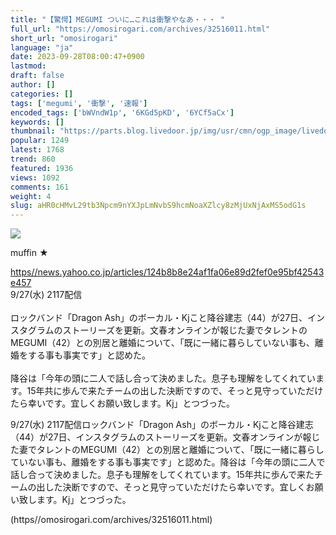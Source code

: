 ```yaml
---
title: "【驚愕】MEGUMI ついに…これは衝撃やなあ・・・ "
full_url: "https://omosirogari.com/archives/32516011.html"
short_url: "omosirogari"
language: "ja"
date: 2023-09-28T08:00:47+0900
lastmod: 
draft: false
author: []
categories: []
tags: ['megumi', '衝撃', '速報']
encoded_tags: ['bWVndW1p', '6KGd5pKD', '6YCf5aCx']
keywords: []
thumbnail: "https://parts.blog.livedoor.jp/img/usr/cmn/ogp_image/livedoor.png"
popular: 1249
latest: 1768
trend: 860
featured: 1936
views: 1092
comments: 161
weight: 4
slug: aHR0cHMvL29tb3Npcm9nYXJpLmNvbS9hcmNoaXZlcy8zMjUxNjAxMS5odG1s
---
```


![](https://parts.blog.livedoor.jp/img/usr/cmn/ogp_image/livedoor.png)

<div><p>muffin ★ </p><a target='_blank' href='https//news.yahoo.co.jp/articles/124b8b8e24af1fa06e89d2fef0e95bf42543e457'>https//news.yahoo.co.jp/articles/124b8b8e24af1fa06e89d2fef0e95bf42543e457</a> <br> 9/27(水) 2117配信 <br> <br> ロックバンド「Dragon Ash」のボーカル・Kjこと降谷建志（44）が27日、インスタグラムのストーリーズを更新。文春オンラインが報じた妻でタレントのMEGUMI（42）との別居と離婚について、「既に一緒に暮らしていない事も、離婚をする事も事実です」と認めた。 <br> <br> 降谷は「今年の頭に二人で話し合って決めました。息子も理解をしてくれています。15年共に歩んで来たチームの出した決断ですので、そっと見守っていただけたら幸いです。宜しくお願い致します。Kj」とつづった。 <p>9/27(水) 2117配信ロックバンド「Dragon Ash」のボーカル・Kjこと降谷建志（44）が27日、インスタグラムのストーリーズを更新。文春オンラインが報じた妻でタレントのMEGUMI（42）との別居と離婚について、「既に一緒に暮らしていない事も、離婚をする事も事実です」と認めた。降谷は「今年の頭に二人で話し合って決めました。息子も理解をしてくれています。15年共に歩んで来たチームの出した決断ですので、そっと見守っていただけたら幸いです。宜しくお願い致します。Kj」とつづった。</p></div>

(https//omosirogari.com/archives/32516011.html)
